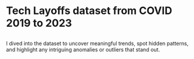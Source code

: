 # Tech Layoffs dataset from COVID 2019 to 2023


## 
I dived into the dataset to uncover meaningful trends, spot hidden patterns, and highlight any intriguing anomalies or outliers that stand out.